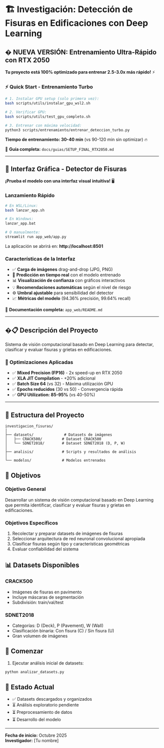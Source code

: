 # 🏗️ Investigación: Detección de Fisuras en Edificaciones con Deep Learning

## � NUEVA VERSIÓN: Entrenamiento Ultra-Rápido con RTX 2050

**Tu proyecto está 100% optimizado para entrenar 2.5-3.0x más rápido!** ⚡

### ⚡ Quick Start - Entrenamiento Turbo

```bash
# 1. Instalar GPU setup (solo primera vez):
bash scripts/utils/instalar_gpu_wsl2.sh

# 2. Verificar GPU:
bash scripts/utils/test_gpu_completo.sh

# 3. Entrenar con máxima velocidad:
python3 scripts/entrenamiento/entrenar_deteccion_turbo.py
```

**Tiempo de entrenamiento: 30-40 min** (vs 90-120 min sin optimizar) 🔥

📖 **Guía completa:** `docs/guias/SETUP_FINAL_RTX2050.md`

---

## 🎨 Interfaz Gráfica - Detector de Fisuras

**¡Prueba el modelo con una interfaz visual intuitiva!** 🖥️

### Lanzamiento Rápido

```bash
# En WSL/Linux:
bash lanzar_app.sh

# En Windows:
lanzar_app.bat

# O manualmente:
streamlit run app_web/app.py
```

La aplicación se abrirá en: **http://localhost:8501**

### Características de la Interfaz

- ✅ **Carga de imágenes** drag-and-drop (JPG, PNG)
- 🤖 **Predicción en tiempo real** con el modelo entrenado
- 📊 **Visualización de confianza** con gráficos interactivos
- 💡 **Recomendaciones automáticas** según el nivel de riesgo
- ⚙️ **Umbral ajustable** para sensibilidad del detector
- 📈 **Métricas del modelo** (94.36% precisión, 99.64% recall)

📖 **Documentación completa:** `app_web/README.md`

---

## �📋 Descripción del Proyecto

Sistema de visión computacional basado en Deep Learning para detectar, clasificar y evaluar fisuras y grietas en edificaciones.

### 🎯 Optimizaciones Aplicadas

- ✅ **Mixed Precision (FP16)** - 2x speed-up en RTX 2050
- ✅ **XLA JIT Compilation** - +20% adicional
- ✅ **Batch Size 64** (vs 32) - Máxima utilización GPU
- ✅ **Epochs reducidos** (30 vs 50) - Convergencia rápida
- ✅ **GPU Utilization: 85-95%** (vs 40-50%)

---

## 📂 Estructura del Proyecto

```
investigacion_fisuras/
│
├── datasets/              # Datasets de imágenes
│   ├── CRACK500/         # Dataset CRACK500
│   └── SDNET2018/        # Dataset SDNET2018 (D, P, W)
│
├── analisis/             # Scripts y resultados de análisis
│
└── modelos/              # Modelos entrenados
```

## 🎯 Objetivos

### Objetivo General

Desarrollar un sistema de visión computacional basado en Deep Learning que permita identificar, clasificar y evaluar fisuras y grietas en edificaciones.

### Objetivos Específicos

1. Recolectar y preparar datasets de imágenes de fisuras
2. Seleccionar arquitectura de red neuronal convolucional apropiada
3. Clasificar fisuras según tipo y características geométricas
4. Evaluar confiabilidad del sistema

## 📊 Datasets Disponibles

### CRACK500

- Imágenes de fisuras en pavimento
- Incluye máscaras de segmentación
- Subdivisión: train/val/test

### SDNET2018

- Categorías: D (Deck), P (Pavement), W (Wall)
- Clasificación binaria: Con fisura (C) / Sin fisura (U)
- Gran volumen de imágenes

## 🚀 Comenzar

1. Ejecutar análisis inicial de datasets:

```bash
python analizar_datasets.py
```

## 📝 Estado Actual

- ✅ Datasets descargados y organizados
- ⏳ Análisis exploratorio pendiente
- ⏳ Preprocesamiento de datos
- ⏳ Desarrollo del modelo

---

**Fecha de inicio:** Octubre 2025  
**Investigador:** [Tu nombre]
